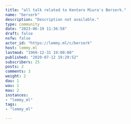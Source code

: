 ```yaml
---
title: "all talk related to Kentaro Miura's Berserk." 
name: "berserk"
description: "Description not available."
type: community
date: "2023-06-19 11:36:58"
draft: false
nsfw: false
actor_id: "https://lemmy.ml/c/berserk"
host: lemmy.ml
lastmod: "1969-12-31 19:00:00"
published: "2020-07-12 19:29:52"
subscribers: 25
posts: 2
comments: 3
weight: 2
dau: 1
wau: 1
mau: 2
instances:
- "lemmy_ml"
tags: 
- "lemmy_ml"

---
```


